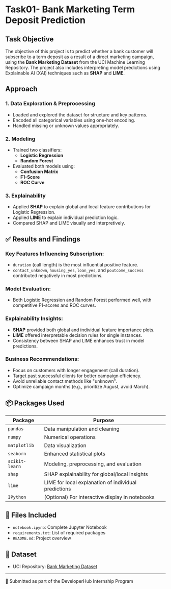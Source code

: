 # Task01- Bank Marketing Term Deposit Prediction

##  Task Objective

The objective of this project is to predict whether a bank customer will subscribe to a term deposit as a result of a direct marketing campaign, using the **Bank Marketing Dataset** from the UCI Machine Learning Repository. The project also includes interpreting model predictions using Explainable AI (XAI) techniques such as **SHAP** and **LIME**.

##  Approach

### 1. Data Exploration & Preprocessing
- Loaded and explored the dataset for structure and key patterns.
- Encoded all categorical variables using one-hot encoding.
- Handled missing or unknown values appropriately.

### 2. Modeling
- Trained two classifiers:
  - **Logistic Regression**
  - **Random Forest**
- Evaluated both models using:
  - **Confusion Matrix**
  - **F1-Score**
  - **ROC Curve**

### 3. Explainability
- Applied **SHAP** to explain global and local feature contributions for Logistic Regression.
- Applied **LIME** to explain individual prediction logic.
- Compared SHAP and LIME visually and interpretively.


## ✅ Results and Findings

###  Key Features Influencing Subscription:
- `duration` (call length) is the most influential positive feature.
- `contact_unknown`, `housing_yes`, `loan_yes`, and `poutcome_success` contributed negatively in most predictions.

###  Model Evaluation:
- Both Logistic Regression and Random Forest performed well, with competitive F1-scores and ROC curves.

###  Explainability Insights:
- **SHAP** provided both global and individual feature importance plots.
- **LIME** offered interpretable decision rules for single instances.
- Consistency between SHAP and LIME enhances trust in model predictions.

###  Business Recommendations:
- Focus on customers with longer engagement (call duration).
- Target past successful clients for better campaign efficiency.
- Avoid unreliable contact methods like "unknown".
- Optimize campaign months (e.g., prioritize August, avoid March).

## 📦 Packages Used

| Package             | Purpose                                         |
|---------------------|-------------------------------------------------|
| `pandas`            | Data manipulation and cleaning                  |
| `numpy`             | Numerical operations                            |
| `matplotlib`        | Data visualization                              |
| `seaborn`           | Enhanced statistical plots                      |
| `scikit-learn`      | Modeling, preprocessing, and evaluation         |
| `shap`              | SHAP explainability for global/local insights   |
| `lime`              | LIME for local explanation of individual predictions |
| `IPython`           | (Optional) For interactive display in notebooks |


## 📂 Files Included

- `notebook.ipynb`: Complete Jupyter Notebook
- `requirements.txt`: List of required packages
- `README.md`: Project overview

## 🔗 Dataset

- UCI Repository: [Bank Marketing Dataset](https://archive.ics.uci.edu/ml/datasets/bank+marketing)

---
📨 Submitted as part of the DeveloperHub Internship Program

